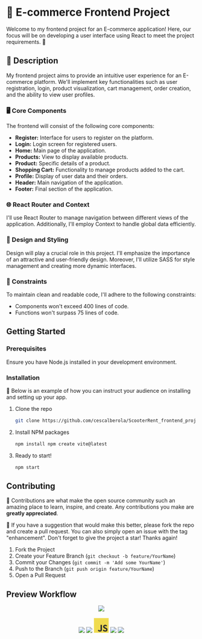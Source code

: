 # 🛒 E-commerce Frontend Project

Welcome to my frontend project for an E-commerce application! Here, our focus will be on developing a user interface using React to meet the project requirements. 🚀

## 📝 Description

My frontend project aims to provide an intuitive user experience for an E-commerce platform. We'll implement key functionalities such as user registration, login, product visualization, cart management, order creation, and the ability to view user profiles.

### 🖥️ Core Components

The frontend will consist of the following core components:

- **Register:** Interface for users to register on the platform.
- **Login:** Login screen for registered users.
- **Home:** Main page of the application.
- **Products:** View to display available products.
- **Product:** Specific details of a product.
- **Shopping Cart:** Functionality to manage products added to the cart.
- **Profile:** Display of user data and their orders.
- **Header:** Main navigation of the application.
- **Footer:** Final section of the application.

### 🌐 React Router and Context

I'll use React Router to manage navigation between different views of the application. Additionally, I'll employ Context to handle global data efficiently.

### 🎨 Design and Styling

Design will play a crucial role in this project. I'll emphasize the importance of an attractive and user-friendly design. Moreover, I'll utilize SASS for style management and creating more dynamic interfaces.

### 📐 Constraints

To maintain clean and readable code, I'll adhere to the following constraints:

- Components won't exceed 400 lines of code.
- Functions won't surpass 75 lines of code.

## Getting Started

### Prerequisites

Ensure you have Node.js installed in your development environment.

### Installation

🔧 Below is an example of how you can instruct your audience on installing and setting up your app.

1. Clone the repo
   ```sh
   git clone https://github.com/cescalberola/ScooterRent_frontend_project.git
   ```
2. Install NPM packages
   ```sh
   npm install npm create vite@latest
   ```
3. Ready to start!
   ```sh
   npm start
   ```

## Contributing

🙌 Contributions are what make the open source community such an amazing place to learn, inspire, and create. Any contributions you make are **greatly appreciated**.

🌟 If you have a suggestion that would make this better, please fork the repo and create a pull request. You can also simply open an issue with the tag "enhancement".
Don't forget to give the project a star! Thanks again!

1. Fork the Project
2. Create your Feature Branch (`git checkout -b feature/YourName`)
3. Commit your Changes (`git commit -m 'Add some YourName'`)
4. Push to the Branch (`git push origin feature/YourName`)
5. Open a Pull Request

## Preview Workflow

<p align="center">
  <img src="assets/workflow-scooterRent.gif" width="900">
</p>

<p align="center">
  <!--REACT-->
  <img src="https://imgs.search.brave.com/vo6BX_XoOCp2zawTPCX6LDR7GYMp4BkOPyDkA_f-uFs/rs:fit:860:0:0/g:ce/aHR0cHM6Ly91cGxv/YWQud2lraW1lZGlh/Lm9yZy93aWtpcGVk/aWEvY29tbW9ucy9h/L2E3L1JlYWN0LWlj/b24uc3Zn.svg" width="40">
  <!--REACT VITE-->
  <img src="https://imgs.search.brave.com/1BLuF9xlfaCLJkn7Kzo-qi7LmaZt0GdF_gvhecslMg8/rs:fit:860:0:0/g:ce/aHR0cHM6Ly92aXRl/anMuZGV2L2xvZ28t/d2l0aC1zaGFkb3cu/cG5n" width="40">
  <!--JAVASCRIPT-->
  <img src="https://raw.githubusercontent.com/devicons/devicon/master/icons/javascript/javascript-original.svg" width="40" alt="JavaScript">
  <!--ANTDESIGN-->
  <img src="https://imgs.search.brave.com/0On1oCveocTdLccAaR4RAjEWnlrfCai3kQg3nW997CE/rs:fit:860:0:0/g:ce/aHR0cHM6Ly9zZWVr/bG9nby5jb20vaW1h/Z2VzL0EvYW50LWRl/c2lnbi1sb2dvLUVB/QjZCM0Q1RDktc2Vl/a2xvZ28uY29tLnBu/Zw" width="40">
  <!--NPM-->
  <img src="https://imgs.search.brave.com/ziXbll6Eu_vanLF_3jITiNkpTCtx7YcJeFlLoeAvjIA/rs:fit:860:0:0/g:ce/aHR0cHM6Ly9naXRs/YWIuc3ZnLnpvbmUv/b21uaWFpdC9kZXZl/bG9wZXItbG9nb3Mv/cmF3L21hc3Rlci9s/b2dvcy9mcm9udC1l/bmQtd2ViL25wbS5z/dmc.svg" width="40">

</p>
